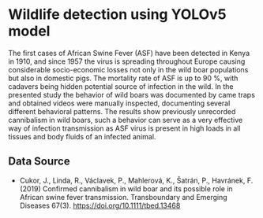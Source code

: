 # Wildlife detection using YOLOv5 model 

The first cases of African Swine Fever (ASF) have been detected in Kenya in 1910, and since 1957 the virus is spreading throughout Europe causing considerable socio-economic losses not only in the wild boar populations but also in domestic pigs. The mortality rate of ASF is up to 90 %, with cadavers being hidden potential source of infection in the wild. In the presented study the behavior of wild boars was documented by came traps and obtained videos were manually inspected, documenting several different behavioral patterns. The results show previously unrecorded cannibalism in wild boars, such a behavior can serve as a very effective way of infection transmission as ASF virus is present in high loads in all tissues and body fluids of an infected animal.

## Data Source
* Cukor, J., Linda, R., Václavek, P., Mahlerová, K., Šatrán, P., Havránek, F. (2019) Confirmed cannibalism in wild boar and its possible role in African swine fever transmission. Transboundary and Emerging Diseases 67(3). https://doi.org/10.1111/tbed.13468
